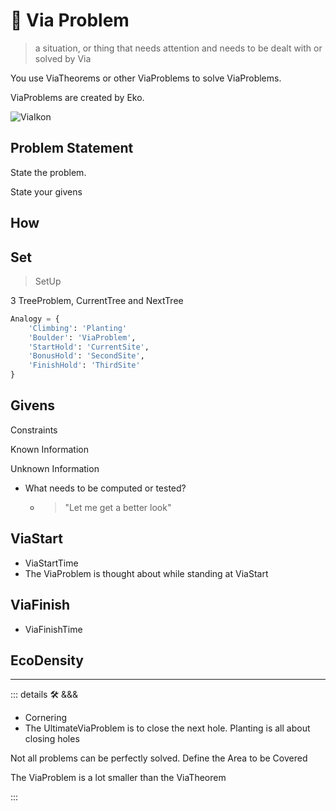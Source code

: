 # 🔻 <via>Via Problem</via>

> a situation, or thing that needs attention and needs to be dealt with or solved by Via

You use ViaTheorems or other ViaProblems to solve ViaProblems.

ViaProblems are created by Eko.

![ViaIkon](/Via/Via_Ikon.png)

## Problem Statement

State the problem.

State your givens

## How

## Set

> SetUp

3 TreeProblem, CurrentTree and NextTree

```py
Analogy = {
    'Climbing': 'Planting'
    'Boulder': 'ViaProblem',
    'StartHold': 'CurrentSite',
    'BonusHold': 'SecondSite',
    'FinishHold': 'ThirdSite'
}
```

## Givens

Constraints

Known Information

Unknown Information

- What needs to be computed or tested?
    - > "Let me get a better look"

## ViaStart

- ViaStartTime
- The ViaProblem is thought about while standing at ViaStart

## ViaFinish

- ViaFinishTime

## <eko>EcoDensity</eko>

---

<!-- =================================================== -->
<!-- =================================================== -->
<!-- =================================================== -->
<!-- =================================================== -->
<!-- =================================================== -->
::: details 🛠 <dev>&&&</dev>

- Cornering
- The UltimateViaProblem is to close the next hole. Planting is all about closing holes

Not all problems can be perfectly solved.
Define the Area to be Covered

The ViaProblem is a lot smaller than the ViaTheorem

:::
